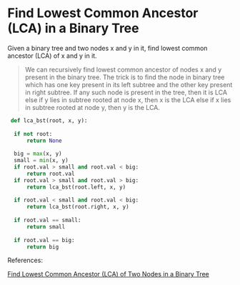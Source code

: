 # Find Lowest Common Ancestor (LCA) in a Binary Tree

Given a binary tree and two nodes x and y in it, find lowest common ancestor (LCA) of x and y in it.

>We can recursively find lowest common ancestor of nodes x and y present in the binary tree. The trick is to find the node in binary tree which has one key present in its left subtree and the other key present in right subtree. If any such node is present in the tree, then it is LCA else if y lies in subtree rooted at node x, then x is the LCA else if x lies in subtree rooted at node y, then y is the LCA.


  ```python
   def lca_bst(root, x, y):
    
    if not root:
        return None
    
    big = max(x, y)
    small = min(x, y)
    if root.val > small and root.val < big:
        return root.val
    if root.val > small and root.val > big:
        return lca_bst(root.left, x, y)
    
    if root.val < small and root.val < big:
        return lca_bst(root.right, x, y)
    
    if root.val == small:
        return small
    
    if root.val == big:
        return big
  ```


References:

[Find Lowest Common Ancestor (LCA) of Two Nodes in a Binary Tree](http://www.techiedelight.com/find-lowest-common-ancestor-lca-two-nodes-binary-tree/)
